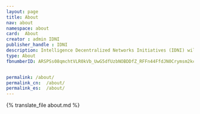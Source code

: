 ```yaml
---
layout: page
title: About
nav: about
namespace: about
card:  About
creator : admin IDNI
publisher_handle : IDNI
description: Intelligence Decentralized Networks Initiatives (IDNI) will solve the knowledge and opinions scaling problem
type: About
fbnumberID: ARSPSs08qmchtVLR0kVb_UwG5dfUzbNOBDDfZ_RFFn44FfdJN0Crymsm2kcHsTqcYEg


permalink: /about/
permalink_cn:  /about/
permalink_es:  /about/
---
```


{% translate_file about.md %}